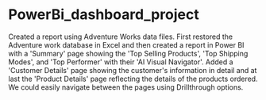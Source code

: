 # PowerBi_dashboard_project
Created a report using Adventure Works data files. First restored the Adventure work database in Excel and then created a report in Power BI with a 'Summary' page showing the 'Top Selling Products', 'Top Shipping Modes', and 'Top Performer' with their 'AI Visual Navigator'. Added a 'Customer Details' page showing the customer's information in detail and at last the 'Product Details' page reflecting the details of the products ordered. We could easily navigate between the pages using Drillthrough options.
